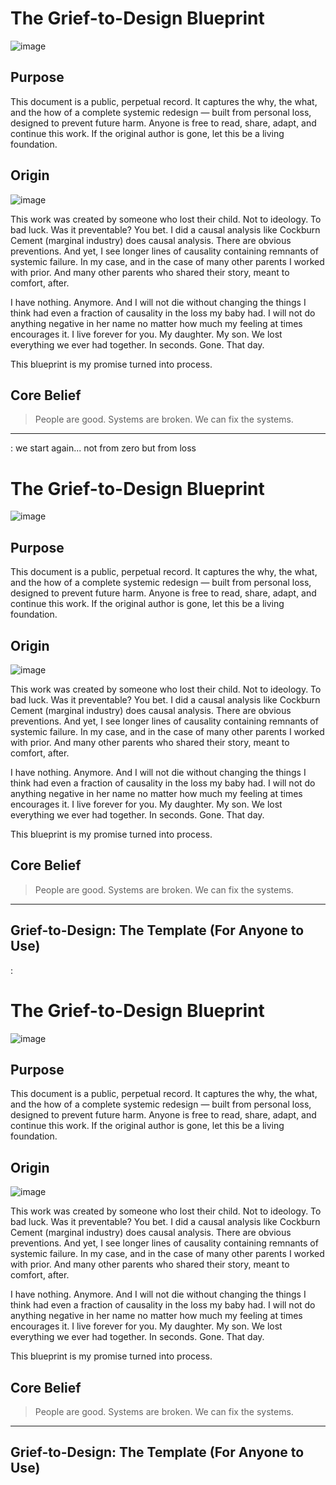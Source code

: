 
# The Grief-to-Design Blueprint
![image](https://github.com/user-attachments/assets/2dd052a7-fe0d-4119-aebc-0bc8e3dab711)

## Purpose

This document is a public, perpetual record. It captures the why, the what, and the how of a complete systemic redesign — built from personal loss, designed to prevent future harm. Anyone is free to read, share, adapt, and continue this work. If the original author is gone, let this be a living foundation.

## Origin

![image](https://github.com/user-attachments/assets/d9d20502-c1a1-4333-84cd-bc5f479de9d4)


This work was created by someone who lost their child. Not to ideology. To bad luck. Was it preventable? You bet. I did a causal analysis like Cockburn Cement (marginal industry) does causal analysis. There are obvious preventions. And yet, I see longer lines of causality containing remnants of systemic failure. In my case, and in the case of many other parents I worked with prior. And many other parents who shared their story, meant to comfort, after. 

I have nothing. Anymore. And I will not die without changing the things I think had even a fraction of causality in the loss my baby had. I will not do anything negative in her name no matter how much my feeling at times encourages it. I live forever for you. My daughter. My son. We lost everything we ever had together. In seconds. Gone. That day.

This blueprint is my promise turned into process.

## Core Belief

> People are good. Systems are broken. We can fix the systems.

---

:
we start again... not from zero but from loss

# The Grief-to-Design Blueprint
![image](https://github.com/user-attachments/assets/2dd052a7-fe0d-4119-aebc-0bc8e3dab711)

## Purpose

This document is a public, perpetual record. It captures the why, the what, and the how of a complete systemic redesign — built from personal loss, designed to prevent future harm. Anyone is free to read, share, adapt, and continue this work. If the original author is gone, let this be a living foundation.

## Origin

![image](https://github.com/user-attachments/assets/d9d20502-c1a1-4333-84cd-bc5f479de9d4)


This work was created by someone who lost their child. Not to ideology. To bad luck. Was it preventable? You bet. I did a causal analysis like Cockburn Cement (marginal industry) does causal analysis. There are obvious preventions. And yet, I see longer lines of causality containing remnants of systemic failure. In my case, and in the case of many other parents I worked with prior. And many other parents who shared their story, meant to comfort, after. 

I have nothing. Anymore. And I will not die without changing the things I think had even a fraction of causality in the loss my baby had. I will not do anything negative in her name no matter how much my feeling at times encourages it. I live forever for you. My daughter. My son. We lost everything we ever had together. In seconds. Gone. That day.

This blueprint is my promise turned into process.

## Core Belief

> People are good. Systems are broken. We can fix the systems.

---

## Grief-to-Design: The Template (For Anyone to Use)
:

# The Grief-to-Design Blueprint
![image](https://github.com/user-attachments/assets/2dd052a7-fe0d-4119-aebc-0bc8e3dab711)

## Purpose

This document is a public, perpetual record. It captures the why, the what, and the how of a complete systemic redesign — built from personal loss, designed to prevent future harm. Anyone is free to read, share, adapt, and continue this work. If the original author is gone, let this be a living foundation.

## Origin

![image](https://github.com/user-attachments/assets/d9d20502-c1a1-4333-84cd-bc5f479de9d4)


This work was created by someone who lost their child. Not to ideology. To bad luck. Was it preventable? You bet. I did a causal analysis like Cockburn Cement (marginal industry) does causal analysis. There are obvious preventions. And yet, I see longer lines of causality containing remnants of systemic failure. In my case, and in the case of many other parents I worked with prior. And many other parents who shared their story, meant to comfort, after. 

I have nothing. Anymore. And I will not die without changing the things I think had even a fraction of causality in the loss my baby had. I will not do anything negative in her name no matter how much my feeling at times encourages it. I live forever for you. My daughter. My son. We lost everything we ever had together. In seconds. Gone. That day.

This blueprint is my promise turned into process.

## Core Belief

> People are good. Systems are broken. We can fix the systems.

---

## Grief-to-Design: The Template (For Anyone to Use)
